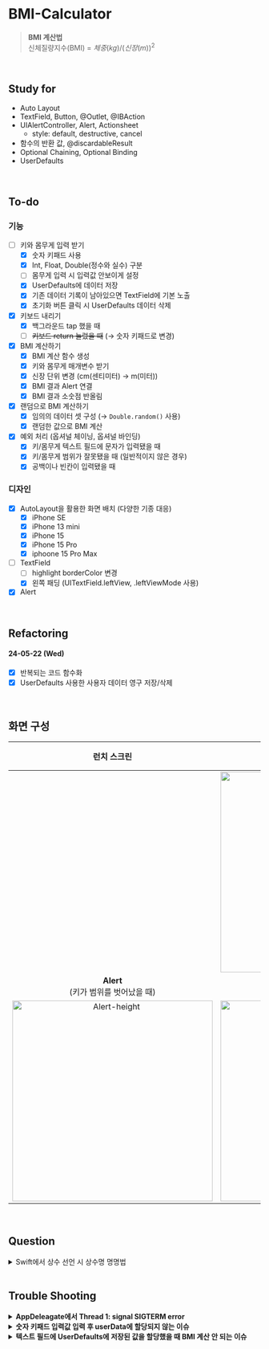 # BMI-Calculator

> **BMI 계산법**<br />
> 신체질량지수(BMI) = $체중(kg) / (신장(m))^2$

<br />

## Study for
- Auto Layout
- TextField, Button, @Outlet, @IBAction
- UIAlertController, Alert, Actionsheet
    - style: default, destructive, cancel
- 함수의 반환 값, @discardableResult
- Optional Chaining, Optional Binding
- UserDefaults

<br />

## To-do
### 기능
- [ ] 키와 몸무게 입력 받기
    - [x] 숫자 키패드 사용
    - [x] Int, Float, Double(정수와 실수) 구분
    - [ ] 몸무게 입력 시 입력값 안보이게 설정
    - [x] UserDefaults에 데이터 저장
    - [x] 기존 데이터 기록이 남아있으면 TextField에 기본 노출
    - [x] 초기화 버튼 클릭 시 UserDefaults 데이터 삭제
- [x] 키보드 내리기
    - [x] 백그라운드 tap 했을 때
    - [ ] ~~키보드 return 눌렀을 때~~ (→ 숫자 키패드로 변경)
- [x] BMI 계산하기
    - [x] BMI 계산 함수 생성
    - [x] 키와 몸무게 매개변수 받기
    - [x] 신장 단위 변경 (cm(센티미터) → m(미터))
    - [x] BMI 결과 Alert 연결
    - [x] BMI 결과 소숫점 반올림
- [x] 랜덤으로 BMI 계산하기
    - [x] 임의의 데이터 셋 구성 (→ `Double.random()` 사용)
    - [x] 랜덤한 값으로 BMI 계산
- [x] 예외 처리 (옵셔널 체이닝, 옵셔널 바인딩)
    - [x] 키/몸무게 텍스트 필드에 문자가 입력됐을 때
    - [x] 키/몸무게 범위가 잘못됐을 때 (일반적이지 않은 경우)
    - [x] 공백이나 빈칸이 입력됐을 때
### 디자인
- [x] AutoLayout을 활용한 화면 배치 (다양한 기종 대응)
    - [x] iPhone SE
    - [x] iPhone 13 mini
    - [x] iPhone 15
    - [x] iPhone 15 Pro
    - [x] iphoone 15 Pro Max
- [ ] TextField
    - [ ] highlight borderColor 변경
    - [x] 왼쪽 패딩 (UITextField.leftView, .leftViewMode 사용)
- [x] Alert

<br />

## Refactoring
#### 24-05-22 (Wed)
- [x] 반복되는 코드 함수화
- [x] UserDefaults 사용한 사용자 데이터 영구 저장/삭제

<br />

## 화면 구성

| **런치 스크린** | **메인 화면** | **메인 화면<br />(UserDefaults 있을 때)** | **Alert<br />(결과 확인 버튼 클릭했을 때)** |
|:--------:|:-------:|:-----:|:-----:|
| | <img width="400" alt="메인화면" src="https://github.com/dev-junehee/BMI-Calculator/assets/116873887/e6c53e1b-3527-497a-92d7-92f820854a7f"> | <img width="400" alt="메인화면-디폴트값" src="https://github.com/dev-junehee/BMI-Calculator/assets/116873887/13f68929-5b74-478d-a612-c86baa60ff69"> | <img width="400" alt="Alert-result" src="https://github.com/dev-junehee/BMI-Calculator/assets/116873887/96bf8290-d9dd-47ad-84f0-b31d3b093f32"> |
 | **Alert**<br />(키가 범위를 벗어났을 때) | **Alert**<br />(몸무게가 범위를 벗어났을 때) | **Alert**<br />(랜덤 버튼 클릭했을 때) |
 | <img width="400" alt="Alert-height" src="https://github.com/dev-junehee/BMI-Calculator/assets/116873887/c7ca9e1a-b9e7-47d3-9508-561f44c71c65"> | <img width="400" alt="Alert-weight" src="https://github.com/dev-junehee/BMI-Calculator/assets/116873887/a3b92cec-bdff-4827-80a0-66e80873b495"> | <img width="400" alt="Alert-random" src="https://github.com/dev-junehee/BMI-Calculator/assets/116873887/a6ffd69b-c542-4480-95ea-48775f900c3f"> |

<br />

## Question
<details>
<summary>Swift에서 상수 선언 시 상수명 명명법</summary>
<div markdown="1">
JavaScript에서 상수(Constants) 데이터를 만들 때 객체를 활용해 선언하고, 상수명은 대문자 스네이크 케이스(e.g. TEXT_DATA)를 활용했었다. Swift에서는 기본으로 카멜 케이스(camelCase)를 사용하고 카멜 케이스 안에서도 Lower Camel Case 와 Upper Camel Case로 나뉘어지는데, 상수 선언의 경우에는 Lower Camel Case를 사용한다고 한다. 따라서 앱에서 사용할 문자열을 딕셔너리(Dictionary)를 활용해 상수를 선언하고, 상수명은 Lower Camel Case 규칙을 적용해주었다.

</div>
</details>

<br />

## Trouble Shooting
<details>
<summary><b>AppDeleagate에서 Thread 1: signal SIGTERM error</b></summary>
여러 개의 시뮬레이터를 켜놓고 테스트 하던 중 시뮬레이터를 종료하니 AppDelegate에서 Thread 1 Error 발생
Xcode에서 시뮬레이터를 종료할 때 Cmd + Q를 사용해야 한다고 한다. (iOS 13 이후부터 AppDelegate에서 앱의 생성과 종료 시점 통제)
</div>
</details>

<details>
<summary><b>숫자 키패드 입력값 입력 후 userData에 할당되지 않는 이슈</b></summary>
userHeight, userWeight 데이터를 받을 UITextField에서 키보드 내리기 기능을 추가하기 위해 이벤트를 Did End On Exit으로 설정 후 keyboardType을 decimalPad로 변경하니 입력값이 userHeight, userWeight 변수에 할당이 안 됨. 각 TextField의 IBAction 함수에 이벤트를 Editing Did End를 추가로 연결하여 해결.
</div>
</details>

<details>
<summary><b>텍스트 필드에 UserDefaults에 저장된 값을 할당했을 때 BMI 계산 안 되는 이슈</b></summary>
BMI를 계산하는 함수는 userHeight, userWeight 값으로 계산을 하는데, UserDefaults에 저장된 값을 텍스트 필드의 text에만 할당하고, userHeight와 userWeight에는 할당하지 않아 BMI 계산이 안 되는 문제 발생. viewDidLoad()에서 초기 화면 로드 시 UserDefault에 저장된 값이 기본 값(0.0)이 아닐 경우에는 텍스트 필드에 노출하고, 0.0일 경우에는 빈 문자열을 넣어주어 해결.
</div>
</details>

